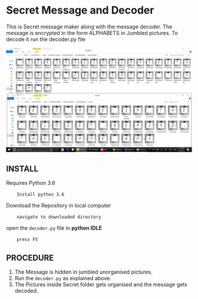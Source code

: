 # Secret Message and Decoder

This is Secret message maker along with the  message decoder. 
The message is encrypted in the form ALPHABETS in Jumbled pictures.
To decode it run the decoder.py file 

![PROJECT PICTURE](image/Project.png)
## INSTALL

Requires Python 3.6
```
    Install python 3.6
```
Download the Repository in local computer
```
    navigate to downloaded directory
```

open the `decoder.py` file in **python IDLE** 
```
    press F5
```

## PROCEDURE

1. The Message is hidden in jumbled unorganised pictures.
2. Run the `decoder.py` as explained above.
3. The Pictures inside Secret folder gets organised and the message gets decoded.